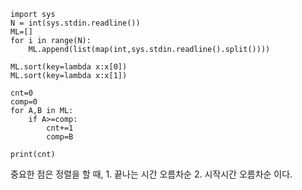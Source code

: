 ```
import sys
N = int(sys.stdin.readline())
ML=[]
for i in range(N):
    ML.append(list(map(int,sys.stdin.readline().split())))
    
ML.sort(key=lambda x:x[0])
ML.sort(key=lambda x:x[1])

cnt=0
comp=0
for A,B in ML:
    if A>=comp:
        cnt+=1
        comp=B
        
print(cnt)
```

중요한 점은 정렬을 할 때, 1. 끝나는 시간 오름차순 2. 시작시간 오름차순 이다.

